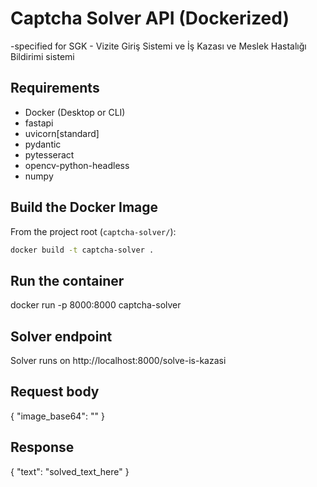 # Captcha Solver API (Dockerized)

-specified for SGK - Vizite Giriş Sistemi ve İş Kazası ve Meslek Hastalığı Bildirimi sistemi

## Requirements

- Docker (Desktop or CLI)
- fastapi
- uvicorn[standard]
- pydantic
- pytesseract
- opencv-python-headless
- numpy

## Build the Docker Image

From the project root (`captcha-solver/`):

```bash
docker build -t captcha-solver .
```

## Run the container

docker run -p 8000:8000 captcha-solver

## Solver endpoint

Solver runs on http://localhost:8000/solve-is-kazasi

## Request body

{
"image_base64": "<base64-encoded PNG or JPG image>"
}

## Response

{
"text": "solved_text_here"
}
